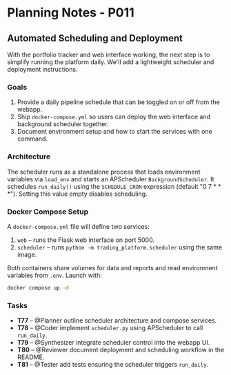 # Planning Notes - P011

## Automated Scheduling and Deployment

With the portfolio tracker and web interface working, the next step is to simplify running the platform daily. We'll add a lightweight scheduler and deployment instructions.

### Goals
1. Provide a daily pipeline schedule that can be toggled on or off from the webapp.
2. Ship `docker-compose.yml` so users can deploy the web interface and background scheduler together.
3. Document environment setup and how to start the services with one command.

### Architecture
The scheduler runs as a standalone process that loads environment variables via `load_env` and starts an APScheduler `BackgroundScheduler`. It schedules `run_daily()` using the `SCHEDULE_CRON` expression (default "0 7 * * *"). Setting this value empty disables scheduling.

### Docker Compose Setup
A `docker-compose.yml` file will define two services:
1. `web` – runs the Flask web interface on port 5000.
2. `scheduler` – runs `python -m trading_platform.scheduler` using the same image.

Both containers share volumes for data and reports and read environment variables from `.env`. Launch with:
```bash
docker compose up -d
```

### Tasks
- **T77** – @Planner outline scheduler architecture and compose services.
- **T78** – @Coder implement `scheduler.py` using APScheduler to call `run_daily`.
- **T79** – @Synthesizer integrate scheduler control into the webapp UI.
- **T80** – @Reviewer document deployment and scheduling workflow in the README.
- **T81** – @Tester add tests ensuring the scheduler triggers `run_daily`.
